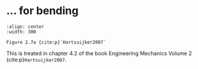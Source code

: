 ```{index} Strain diagram bending
```
# ... for bending

```{figure} ./bending_data/image.png
:align: center
:width: 300

Figure 2.7a {cite:p}`Hartsuijker2007`
```


This is treated in chapter 4.2 of the book Engineering Mechanics Volume 2 {cite:p}`Hartsuijker2007`.